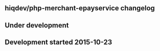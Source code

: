 hiqdev/php-merchant-epayservice changelog
-----------------------------------------

## Under development


## Development started 2015-10-23

